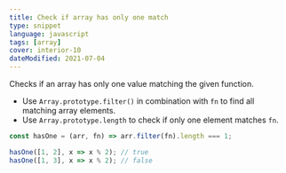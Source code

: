 ```yaml
---
title: Check if array has only one match
type: snippet
language: javascript
tags: [array]
cover: interior-10
dateModified: 2021-07-04
---
```


Checks if an array has only one value matching the given function.

- Use `Array.prototype.filter()` in combination with `fn` to find all matching array elements.
- Use `Array.prototype.length` to check if only one element matches `fn`.

```js
const hasOne = (arr, fn) => arr.filter(fn).length === 1;

hasOne([1, 2], x => x % 2); // true
hasOne([1, 3], x => x % 2); // false
```
